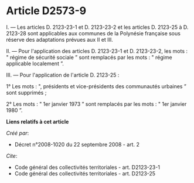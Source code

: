 # Article D2573-9

I. ― Les articles D. 2123-23-1 et D. 2123-23-2 et les articles D. 2123-25 à D. 2123-28 sont applicables aux communes de la
Polynésie française sous réserve des adaptations prévues aux II et III. 

II. ― Pour l'application des articles D. 2123-23-1 et D. 2123-23-2, les mots : " régime de sécurité sociale ” sont remplacés
par les mots : " régime applicable localement ”. 

III. ― Pour l'application de l'article D. 2123-25 : 

1° Les mots : ", présidents et vice-présidents des communautés urbaines ” sont supprimés ; 

2° Les mots : " 1er janvier 1973 ” sont remplacés par les mots : " 1er janvier 1980 ”.

**Liens relatifs à cet article**

_Créé par_:

  - Décret n°2008-1020 du 22 septembre 2008 - art. 2

_Cite_:

  - Code général des collectivités territoriales - art. D2123-23-1
  - Code général des collectivités territoriales - art. D2123-25
